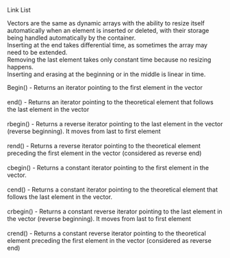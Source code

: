 Link List

Vectors are the same as dynamic arrays with the ability to resize itself automatically when an element is inserted or deleted, with their storage being handled automatically by the container.<br />
Inserting at the end takes differential time, as sometimes the array may need to be extended. <br />
Removing the last element takes only constant time because no resizing happens. <br />
Inserting and erasing at the beginning or in the middle is linear in time.

Begin() - Returns an iterator pointing to the first element in the vector <br /><br />
end() - Returns an iterator pointing to the theoretical element that follows the last element in the vector <br /><br />
rbegin() - Returns a reverse iterator pointing to the last element in the vector (reverse beginning). It moves from last to first element <br /><br />
rend() - Returns a reverse iterator pointing to the theoretical element preceding the first element in the vector (considered as reverse end)<br /><br />
cbegin() - Returns a constant iterator pointing to the first element in the vector.<br /><br />
cend() - Returns a constant iterator pointing to the theoretical element that follows the last element in the vector.<br /><br />
crbegin() - Returns a constant reverse iterator pointing to the last element in the vector (reverse beginning). It moves from last to first element<br /><br />
crend() - Returns a constant reverse iterator pointing to the theoretical element preceding the first element in the vector (considered as reverse end)<br /><br />